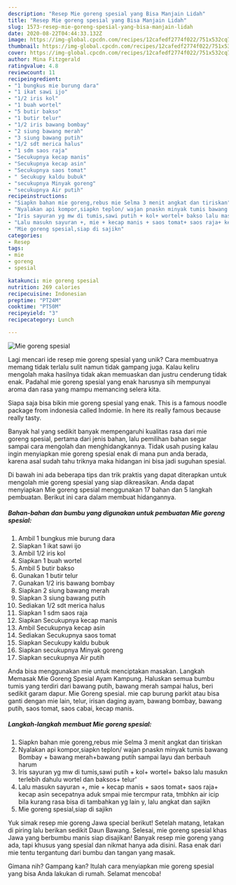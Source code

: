 ```yaml
---
description: "Resep Mie goreng spesial yang Bisa Manjain Lidah"
title: "Resep Mie goreng spesial yang Bisa Manjain Lidah"
slug: 1573-resep-mie-goreng-spesial-yang-bisa-manjain-lidah
date: 2020-08-22T04:44:33.132Z
image: https://img-global.cpcdn.com/recipes/12cafedf2774f022/751x532cq70/mie-goreng-spesial-foto-resep-utama.jpg
thumbnail: https://img-global.cpcdn.com/recipes/12cafedf2774f022/751x532cq70/mie-goreng-spesial-foto-resep-utama.jpg
cover: https://img-global.cpcdn.com/recipes/12cafedf2774f022/751x532cq70/mie-goreng-spesial-foto-resep-utama.jpg
author: Mina Fitzgerald
ratingvalue: 4.8
reviewcount: 11
recipeingredient:
- "1 bungkus mie burung dara"
- "1 ikat sawi ijo"
- "1/2 iris kol"
- "1 buah wortel"
- "5 butir bakso"
- "1 butir telur"
- "1/2 iris bawang bombay"
- "2 siung bawang merah"
- "3 siung bawang putih"
- "1/2 sdt merica halus"
- "1 sdm saos raja"
- "Secukupnya kecap manis"
- "Secukupnya kecap asin"
- "Secukupnya saos tomat"
- " Secukupy kaldu bubuk"
- "secukupnya Minyak goreng"
- "secukupnya Air putih"
recipeinstructions:
- "Siapkn bahan mie goreng,rebus mie Selma 3 menit angkat dan tiriskan"
- "Nyalakan api kompor,siapkn teplon/ wajan pnaskn minyak tumis bawang Bombay + bawang merah+bawang putih sampai layu dan berbauh harum"
- "Iris sayuran yg mw di tumis,sawi putih + kol+ wortel+ bakso lalu masukn terlebih dahulu wortel dan baksos+ telur&#39;"
- "Lalu masukn sayuran +, mie + kecap manis + saos tomat+ saos raja+ kecap asin secepatnya aduk smpai mie tercmpur rata, tmbhkn air icip bila kurang rasa bisa di tambahkan yg lain y, lalu angkat dan sajikn"
- "Mie goreng spesial,siap di sajikn"
categories:
- Resep
tags:
- mie
- goreng
- spesial

katakunci: mie goreng spesial 
nutrition: 269 calories
recipecuisine: Indonesian
preptime: "PT24M"
cooktime: "PT50M"
recipeyield: "3"
recipecategory: Lunch

---
```



![Mie goreng spesial](https://img-global.cpcdn.com/recipes/12cafedf2774f022/751x532cq70/mie-goreng-spesial-foto-resep-utama.jpg)

Lagi mencari ide resep mie goreng spesial yang unik? Cara membuatnya memang tidak terlalu sulit namun tidak gampang juga. Kalau keliru mengolah maka hasilnya tidak akan memuaskan dan justru cenderung tidak enak. Padahal mie goreng spesial yang enak harusnya sih mempunyai aroma dan rasa yang mampu memancing selera kita.

Siapa saja bisa bikin mie goreng spesial yang enak. This is a famous noodle package from indonesia called Indomie. In here its really famous because really tasty.

Banyak hal yang sedikit banyak mempengaruhi kualitas rasa dari mie goreng spesial, pertama dari jenis bahan, lalu pemilihan bahan segar sampai cara mengolah dan menghidangkannya. Tidak usah pusing kalau ingin menyiapkan mie goreng spesial enak di mana pun anda berada, karena asal sudah tahu triknya maka hidangan ini bisa jadi suguhan spesial.


Di bawah ini ada beberapa tips dan trik praktis yang dapat diterapkan untuk mengolah mie goreng spesial yang siap dikreasikan. Anda dapat menyiapkan Mie goreng spesial menggunakan 17 bahan dan 5 langkah pembuatan. Berikut ini cara dalam membuat hidangannya.

<!--inarticleads1-->

##### Bahan-bahan dan bumbu yang digunakan untuk pembuatan Mie goreng spesial:

1. Ambil 1 bungkus mie burung dara
1. Siapkan 1 ikat sawi ijo
1. Ambil 1/2 iris kol
1. Siapkan 1 buah wortel
1. Ambil 5 butir bakso
1. Gunakan 1 butir telur
1. Gunakan 1/2 iris bawang bombay
1. Siapkan 2 siung bawang merah
1. Siapkan 3 siung bawang putih
1. Sediakan 1/2 sdt merica halus
1. Siapkan 1 sdm saos raja
1. Siapkan Secukupnya kecap manis
1. Ambil Secukupnya kecap asin
1. Sediakan Secukupnya saos tomat
1. Siapkan  Secukupy kaldu bubuk
1. Siapkan secukupnya Minyak goreng
1. Siapkan secukupnya Air putih


Anda bisa menggunakan mie untuk menciptakan masakan. Langkah Memasak Mie Goreng Spesial Ayam Kampung. Haluskan semua bumbu tumis yang terdiri dari bawang putih, bawang merah sampai halus, beri sedikit garam dapur. Mie Goreng spesial. mie cap burung parkit atau bisa ganti dengan mie lain, telur, irisan daging ayam, bawang bombay, bawang putih, saos tomat, saos cabai, kecap manis. 

<!--inarticleads2-->

##### Langkah-langkah membuat Mie goreng spesial:

1. Siapkn bahan mie goreng,rebus mie Selma 3 menit angkat dan tiriskan
1. Nyalakan api kompor,siapkn teplon/ wajan pnaskn minyak tumis bawang Bombay + bawang merah+bawang putih sampai layu dan berbauh harum
1. Iris sayuran yg mw di tumis,sawi putih + kol+ wortel+ bakso lalu masukn terlebih dahulu wortel dan baksos+ telur&#39;
1. Lalu masukn sayuran +, mie + kecap manis + saos tomat+ saos raja+ kecap asin secepatnya aduk smpai mie tercmpur rata, tmbhkn air icip bila kurang rasa bisa di tambahkan yg lain y, lalu angkat dan sajikn
1. Mie goreng spesial,siap di sajikn


Yuk simak resep mie goreng Jawa special berikut! Setelah matang, letakan di piring lalu berikan sedikit Daun Bawang. Selesai, mie goreng spesial khas Jawa yang berbumbu manis siap disajikan! Banyak resep mie goreng yang ada, tapi khusus yang spesial dan nikmat hanya ada disini. Rasa enak dari mie tentu tergantung dari bumbu dan tangan yang masak. 

Gimana nih? Gampang kan? Itulah cara menyiapkan mie goreng spesial yang bisa Anda lakukan di rumah. Selamat mencoba!
